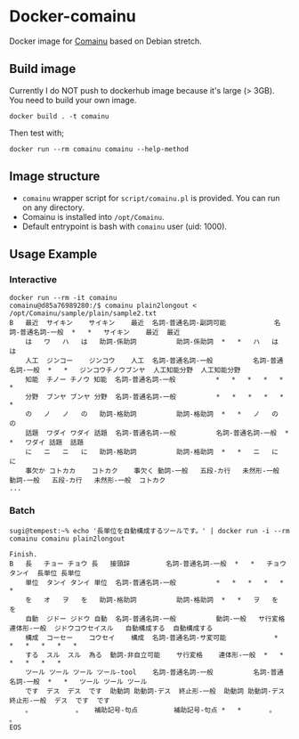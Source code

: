 # Docker-comainu
Docker image for [Comainu](http://comainu.org/) based on Debian stretch.

## Build image

Currently I do NOT push to dockerhub image because it's large (> 3GB).
You need to build your own image.

```
docker build . -t comainu
```

Then test with;

```
docker run --rm comainu comainu --help-method
```

## Image structure

 * `comainu` wrapper script for `script/comainu.pl` is provided. You can run on any directory.
 * Comainu is installed into `/opt/Comainu`.
 * Default entrypoint is bash with `comainu` user (uid: 1000).

## Usage Example

### Interactive

```
docker run --rm -it comainu
comainu@d85a76989280:/$ comainu plain2longout < /opt/Comainu/sample/plain/sample2.txt
B	最近	サイキン	サイキン	最近	名詞-普通名詞-副詞可能			名詞-普通名詞-一般	*	*	サイキン	最近	最近
	は	ワ	ハ	は	助詞-係助詞			助詞-係助詞	*	*	ハ	は	は
	人工	ジンコー	ジンコウ	人工	名詞-普通名詞-一般			名詞-普通名詞-一般	*	*	ジンコウチノウブンヤ	人工知能分野	人工知能分野
	知能	チノー	チノウ	知能	名詞-普通名詞-一般			*	*	*	*	*	*
	分野	ブンヤ	ブンヤ	分野	名詞-普通名詞-一般			*	*	*	*	*	*
	の	ノ	ノ	の	助詞-格助詞			助詞-格助詞	*	*	ノ	の	の
	話題	ワダイ	ワダイ	話題	名詞-普通名詞-一般			名詞-普通名詞-一般	*	*	ワダイ	話題	話題
	に	ニ	ニ	に	助詞-格助詞			助詞-格助詞	*	*	ニ	に	に
	事欠か	コトカカ	コトカク	事欠く	動詞-一般	五段-カ行	未然形-一般	動詞-一般	五段-カ行	未然形-一般	コトカク	
...
```

### Batch

```
sugi@tempest:~% echo '長単位を自動構成するツールです。' | docker run -i --rm comainu comainu plain2longout

Finish.
B	長	チョー	チョウ	長	接頭辞			名詞-普通名詞-一般	*	*	チョウタンイ	長単位	長単位
	単位	タンイ	タンイ	単位	名詞-普通名詞-一般			*	*	*	*	*	*
	を	オ	ヲ	を	助詞-格助詞			助詞-格助詞	*	*	ヲ	を	を
	自動	ジドー	ジドウ	自動	名詞-普通名詞-一般			動詞-一般	サ行変格	連体形-一般	ジドウコウセイスル	自動構成する	自動構成する
	構成	コーセー	コウセイ	構成	名詞-普通名詞-サ変可能			*	*	*	*	*	*
	する	スル	スル	為る	動詞-非自立可能	サ行変格	連体形-一般	*	*	*	*	*	*
	ツール	ツール	ツール	ツール-tool	名詞-普通名詞-一般			名詞-普通名詞-一般	*	*	ツール	ツール	ツール
	です	デス	デス	です	助動詞	助動詞-デス	終止形-一般	助動詞	助動詞-デス	終止形-一般	デス	です	です
	。			。	補助記号-句点			補助記号-句点	*	*		。	。
EOS
```
